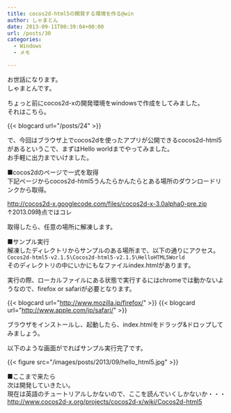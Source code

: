 ```yaml
---
title: cocos2d-html5の開発する環境を作る@win
author: しゃまとん
date: 2013-09-11T00:39:04+00:00
url: /posts/30
categories:
  - Windows
  - メモ

---
```

お世話になります。  
しゃまとんです。

ちょっと前にcocos2d-xの開発環境をwindowsで作成をしてみました。  
それはこちら。

{{< blogcard url="/posts/24" >}}

で、今回はブラウザ上でcocos2dを使ったアプリが公開できるcocos2d-html5があるというこで、まずはHello worldまでやってみました。  
お手軽に出力までいけました。

<!--more-->

■cocos2dのページで一式を取得  
下記ページからcocos2d-html5うんたらかんたらとある場所のダウンロードリンクから取得。 

http://cocos2d-x.googlecode.com/files/cocos2d-x-3.0alpha0-pre.zip  
↑2013.09時点ではコレ  

取得したら、任意の場所に解凍します。

■サンプル実行  
解凍したディレクトリからサンプルのある場所まで、以下の通りにアクセス。  
`Cocos2d-html5-v2.1.5\Cocos2d-html5-v2.1.5\HelloHTML5World`  
そのディレクトリの中にいかにもなファイルindex.htmlがあります。

実行の際、ローカルファイルにある状態で実行するにはchromeでは動かないようなので、firefox or safariが必要となります。 

{{< blogcard url="http://www.mozilla.jp/firefox/" >}}
{{< blogcard url="http://www.apple.com/jp/safari/" >}}

ブラウザをインストールし、起動したら、index.htmlをドラッグ&ドロップしてみましょう。

以下のような画面がでればサンプル実行完了です。

{{< figure src="/images/posts/2013/09/hello_html5.jpg" >}}

■ここまで来たら  
次は開発していきたい。  
現在は英語のチュートリアルしかないので、ここを読んでいくしかないか・・・  
<a href="http://www.cocos2d-x.org/projects/cocos2d-x/wiki/Cocos2d-html5" target="_blank" rel="noopener">http://www.cocos2d-x.org/projects/cocos2d-x/wiki/Cocos2d-html5</a>

